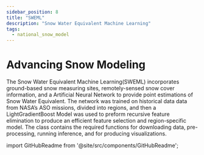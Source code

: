 ```yaml
---
sidebar_position: 8
title: "SWEML"
description: "Snow Water Equivalent Machine Learning"
tags:
  - national_snow_model
---
```


# Advancing Snow Modeling

The Snow Water Equivalent Machine Learning(SWEML) incorporates ground-based snow measuring sites, remotely-sensed snow cover information, and a Artificial Neural Network to provide point estimations of Snow Water Equivalent. The network was trained on historical data data from NASA’s ASO missions, divided into regions, and then a LightGradientBoost Model was used to preform recursive feature elimination to produce an efficient feature selection and region-specific model. The class contains the required functions for downloading data, pre-processing, running inference, and for producing visualizations.

import GitHubReadme from '@site/src/components/GitHubReadme';
 
<GitHubReadme username="whitelightning450" repo="SWEML"/>